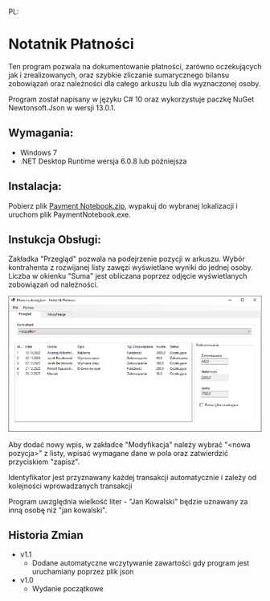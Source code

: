 PL:

# Notatnik Płatności
Ten program pozwala na dokumentowanie płatności, zarówno oczekujących jak i zrealizowanych, oraz szybkie zliczanie sumarycznego bilansu zobowiązań oraz należności dla całego arkuszu lub dla wyznaczonej osoby.

Program został napisany w języku C# 10 oraz wykorzystuje paczkę NuGet Newtonsoft.Json w wersji 13.0.1.

## Wymagania:
- Windows 7
- .NET Desktop Runtime wersja 6.0.8 lub późniejsza

## Instalacja:
Pobierz plik [Payment Notebook.zip](https://github.com/PiotrMatczak/PaymentNotebook/blob/main/Payment%20Notebook.zip), wypakuj do wybranej lokalizacji i uruchom plik PaymentNotebook.exe. 

## Instukcja Obsługi:
Zakładka "Przegląd" pozwala na podejrzenie pozycji w arkuszu. Wybór kontrahenta z rozwijanej listy zawęzi wyświetlane wyniki do jednej osoby.
Liczba w okienku "Suma" jest obliczana poprzez odjęcie wyświetlanych zobowiązań od należności.

![Overview_tab](Screenshot1.png)

Aby dodać nowy wpis, w zakładce "Modyfikacja" należy wybrać "\<nowa pozycja\>" z listy, wpisać wymagane dane w pola oraz zatwierdzić przyciskiem "zapisz".

Identyfikator jest przyznawany każdej transakcji automatycznie i zależy od kolejności wprowadzanych transakcji

Program uwzględnia wielkość liter - "Jan Kowalski" będzie uznawany za inną osobę niż "jan kowalski".

## Historia Zmian
- v1.1
    - Dodane automatyczne wczytywanie zawartości gdy program jest uruchamiany poprzez plik json
- v1.0
    - Wydanie początkowe
